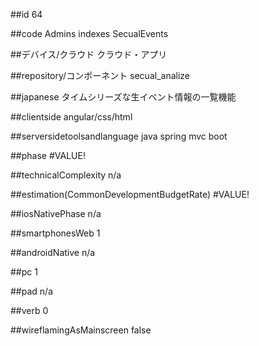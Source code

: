 ##id
64

##code
Admins indexes SecualEvents

##デバイス/クラウド
クラウド・アプリ

##repository/コンポーネント
secual_analize

##japanese
タイムシリーズな生イベント情報の一覧機能

##clientside
angular/css/html

##serversidetoolsandlanguage
java spring mvc boot

##phase
#VALUE!

##technicalComplexity
n/a

##estimation(CommonDevelopmentBudgetRate)
#VALUE!

##iosNativePhase
n/a

##smartphonesWeb
1

##androidNative
n/a

##pc
1

##pad
n/a

##verb
0

##wireflamingAsMainscreen
false

